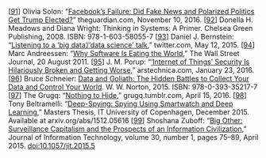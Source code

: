 [[91](ch12.html#Solon2016vt-marker)] Olivia Solon:
“[Facebook’s
Failure: Did Fake News and Polarized Politics Get Trump Elected?](https://www.theguardian.com/technology/2016/nov/10/facebook-fake-news-election-conspiracy-theories)” theguardian.com, November 10,
2016. [[92](ch12.html#Meadows2008wq-marker)] Donella H. Meadows and Diana Wright:
Thinking in Systems: A Primer. Chelsea Green Publishing, 2008. ISBN: 978-1-603-58055-7 [[93](ch12.html#Bernstein2015bp-marker)] Daniel J. Bernstein:
“[Listening to a ‘big data’/‘data
science’ talk](https://twitter.com/hashbreaker/status/598076230437568512),” twitter.com, May 12, 2015. [[94](ch12.html#Andreessen2011xa-marker)] Marc Andreessen:
“[Why Software
Is Eating the World](http://genius.com/Marc-andreessen-why-software-is-eating-the-world-annotated),” The Wall Street Journal, 20 August 2011. [[95](ch12.html#Porup2016cx-marker)] J. M. Porup:
“[‘Internet
of Things’ Security Is Hilariously Broken and Getting Worse](http://arstechnica.com/security/2016/01/how-to-search-the-internet-of-things-for-photos-of-sleeping-babies/),” arstechnica.com, January 23, 2016. [[96](ch12.html#Schneier2015vf-marker)] Bruce Schneier:
[Data and Goliath: The Hidden Battles
to Collect Your Data and Control Your World](https://www.schneier.com/books/data_and_goliath/). W. W. Norton, 2015.
ISBN: 978-0-393-35217-7 [[97](ch12.html#Grugq2016nw-marker)] The Grugq:
“[Nothing to Hide](https://grugq.tumblr.com/post/142799983558/nothing-to-hide),”
grugq.tumblr.com, April 15, 2016. [[98](ch12.html#Beltramelli2015wk-marker)] Tony Beltramelli:
“[Deep-Spying: Spying Using Smartwatch and Deep
Learning](https://arxiv.org/abs/1512.05616),” Masters Thesis, IT University of Copenhagen, December 2015. Available at
arxiv.org/abs/1512.05616 [[99](ch12.html#Zuboff2015jd-marker)] Shoshana Zuboff:
“[Big Other: Surveillance
Capitalism and the Prospects of an Information Civilization](http://papers.ssrn.com/sol3/papers.cfm?abstract_id=2594754),” Journal of Information
Technology, volume 30, number 1, pages 75–89, April 2015.
[doi:10.1057/jit.2015.5](http://dx.doi.org/10.1057/jit.2015.5)